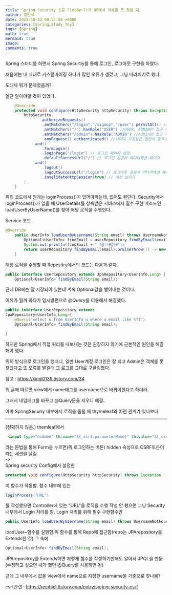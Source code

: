```yaml
---
title: Spring Security 오류 FindBy~()가 DB에서 객체를 못 찾을 때
author: 강민석
date: 2021-10-02 00:34:50 +0800
categories: [Spring,Study_Toy]
tags: [Spring]
math: true
mermaid: true
image: 
comments: true
---
```


Spring 스터디를 하면서 Spring Securtiy를 통해 로그인, 로그아웃 구현을 하였다.

처음에는 내 식대로 커스텀마이징 하다가 많인 오류가 생겼고, 그냥 따라치기로 했다.

도대체 뭐가 문제였을까?

일단 알아야할 것이 있었다.

```java
    @Override
    protected void configure(HttpSecurity httpSecurity) throws Exception{
        httpSecurity.
                authorizeRequests()
                .antMatchers("/login","/signup","/user").permitAll() //누구나 접근 허용
                .antMatchers("/").hasRole("USER") //USER, ADMIN만 접근 가능.
                .antMatchers("/admin").hasRole("ADMIN") //Admin만 접근 가능.
                .anyRequest().authenticated() //나머지 요청들은 권한의 종류에 상관없이 권한이 있어야 접근 가능.
            .and()
                .formLogin()
                .loginPage("/login") // 로그인 페이지 설정.
                .defaultSuccessUrl("/") // 로그인 성공시 라다이렉션 페이지
            .and()
                .logout()
                .logoutSuccessUrl("/login") // 로그아웃 성공시 리다이렉션 페이지
                .invalidateHttpSession(true) // 세션 날리기
        ;
    }
```

위의 코드에서 원래는 loginProcess()가 있어야하는데, 없어도 된단다. Security에서 loginProcess()가 없을 때 UserDetails를 상속받은 서비스에서 필수 구현 메소드인 loadUserByUserName()를 찾아 해당 로직을 수행한다.

Service 코드

```java
@Override
    public UserInfo loadUserByUsername(String email) throws UsernameNotFoundException{
        Optional<UserInfo> findEmail = userRepository.findByEmail(email);
        System.out.println(findEmail + " !@!!#@!#");
        return userRepository.findByEmail(email).orElseThrow(() -> new UsernameNotFoundException(email));
    }
```

해당 로직을 수행할 때 Repositry에서의 코드는 다음과 같다.

```java
public interface UserRepository extends JpaRepository<UserInfo,Long> {
    Optional<UserInfo> findByEmail(String email);
```

근데 DB에는 잘 저장되어 있는데 계속 Optional값을 뱉어내는 것이다.

이유가 뭘까 하다가 임시방편으로 @Query를 이용해서 해결했다.

```java
public interface UserRepository extends
JpaRepository<UserInfo,Long>{
    @Query("select u from UserInfo u where u.email like %?1")
    Optional<UserInfo> findByEmail(String email);

}
```

하지만 Spring에서 직접 쿼리를 내보내는 것은 권장하지 않기에 근본적인 원인을 해결해야 했다.

위의 방식으로 로그인을 했더니, 일반 User계정 로그인은 잘 되고 Admin은 객체를 못 찾겠다고 또 오류를 뱉길래 그 로그를 그대로 구글링했다.

참고 : <https://kimji0139.tistory.com/34>

위 글에 따르면 view에서 name태그를 username으로 바꿔야한다고 하더라.

그래서 네임태그를 바꾸고 @Query문을 지우니 해결..

아마 SpringSecuriy 내부에서 로직을 돌릴 때 thymeleaf와 어떤 관계가 있나보다.

-----

(정확하지 않음.) themleaf에서

```html
 <input type="hidden" th:name="${_csrf.parameterName}" th:value="${_csrf.token}" />
 ```

라는 문법을 통해 Form을 누르면(뭐 로그인하는 버튼) hidden 속성으로 CSRF토큰이라는 세션을 날림.  
->  
Spring security Config에서 설정한

```java
protected void configure(HttpSecurity httpSecurity) throws Exception
```

이 함수가 작동함.
함수 내부에 있는

```java
loginProcess("URL")
```

를 작성했으면 Controller에 있는 "URL"을 로직을 수행 작성 안 했으면 그냥 Security 내부에서 Login 처리를 함. Login 처리를 위해 필수 구현함수인

```java
public UserInfo loadUserByUsername(String email) throws UsernameNotFoundException
```

loadUser~함수를 실행함.위 함수를 통해 Repo에 접근함(repo는 JPArepository를 Extends한 것) 그 속에

```java
Optional<UserInfo> findByEmail(String email);
```

JPArepositroy를 Extends하면 저렇게 함수를 작성하기만해도 알아서 JPQL을 만듦(수정하고 싶으면 내가 했던 @Query를 사용하면 됨)


근데 그 내부에서 값을 view에서 name으로 지정한 username을 기준으로 찾나봄? 


csrf관련 : <https://reiphiel.tistory.com/entry/spring-security-csrf>